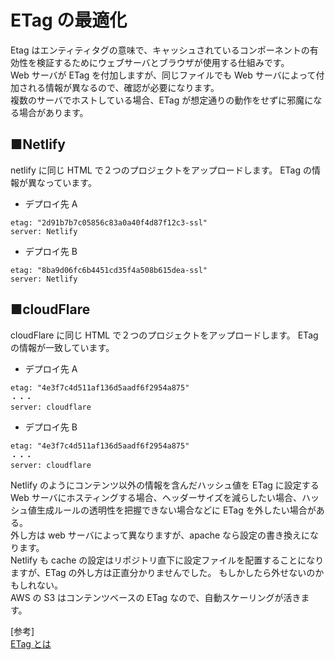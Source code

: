 # ETag の最適化

Etag はエンティティタグの意味で、キャッシュされているコンポーネントの有効性を検証するためにウェブサーバとブラウザが使用する仕組みです。  
Web サーバが ETag を付加しますが、同じファイルでも Web サーバによって付加される情報が異なるので、確認が必要になります。  
複数のサーバでホストしている場合、ETag が想定通りの動作をせずに邪魔になる場合があります。

## ■Netlify

netlify に同じ HTML で２つのプロジェクトをアップロードします。
ETag の情報が異なっています。

- デプロイ先 A

```
etag: "2d91b7b7c05856c83a0a40f4d87f12c3-ssl"
server: Netlify
```

- デプロイ先 B

```
etag: "8ba9d06fc6b4451cd35f4a508b615dea-ssl"
server: Netlify
```

## ■cloudFlare

cloudFlare に同じ HTML で２つのプロジェクトをアップロードします。
ETag の情報が一致しています。

- デプロイ先 A

```
etag: "4e3f7c4d511af136d5aadf6f2954a875"
・・・
server: cloudflare
```

- デプロイ先 B

```
etag: "4e3f7c4d511af136d5aadf6f2954a875"
・・・
server: cloudflare
```

Netlify のようにコンテンツ以外の情報を含んだハッシュ値を ETag に設定する Web サーバにホスティングする場合、ヘッダーサイズを減らしたい場合、ハッシュ値生成ルールの透明性を把握できない場合などに ETag を外したい場合がある。  
外し方は web サーバによって異なりますが、apache なら設定の書き換えになります。  
Netlify も cache の設定はリポジトリ直下に設定ファイルを配置することになりますが、ETag の外し方は正直分かりませんでした。 もしかしたら外せないのかもしれない。  
AWS の S3 はコンテンツベースの ETag なので、自動スケーリングが活きます。

[参考]  
[ETag とは](https://qiita.com/OmeletteCurry19/items/a84d6a7c91df50e7dcd6)
